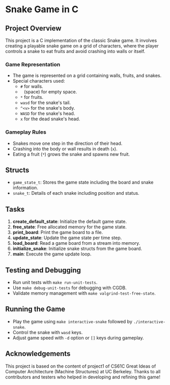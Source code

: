 # Snake Game in C

## Project Overview
This project is a C implementation of the classic Snake game. It involves creating a playable snake game on a grid of characters, where the player controls a snake to eat fruits and avoid crashing into walls or itself.

### Game Representation
- The game is represented on a grid containing walls, fruits, and snakes.
- Special characters used:
  - `#` for walls.
  - ` ` (space) for empty space.
  - `*` for fruits.
  - `wasd` for the snake's tail.
  - `^<v>` for the snake's body.
  - `WASD` for the snake's head.
  - `x` for the dead snake's head.

### Gameplay Rules
- Snakes move one step in the direction of their head.
- Crashing into the body or wall results in death (`x`).
- Eating a fruit (`*`) grows the snake and spawns new fruit.

## Structs
- `game_state_t`: Stores the game state including the board and snake information.
- `snake_t`: Details of each snake including position and status.

## Tasks
1. **create_default_state**: Initialize the default game state.
2. **free_state**: Free allocated memory for the game state.
3. **print_board**: Print the game board to a file.
4. **update_state**: Update the game state per time step.
5. **load_board**: Read a game board from a stream into memory.
6. **initialize_snake**: Initialize snake structs from the game board.
7. **main**: Execute the game update loop.

## Testing and Debugging
- Run unit tests with `make run-unit-tests`.
- Use `make debug-unit-tests` for debugging with CGDB.
- Validate memory management with `make valgrind-test-free-state`.

## Running the Game
- Play the game using `make interactive-snake` followed by `./interactive-snake`.
- Control the snake with `wasd` keys.
- Adjust game speed with `-d` option or `[]` keys during gameplay.

## Acknowledgements
This project is based on the content of project1 of CS61C Great Ideas of Computer Architecture (Machine Structures) at UC Berkeley. Thanks to all contributors and testers who helped in developing and refining this game!
